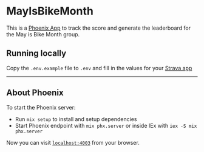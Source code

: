 # MayIsBikeMonth

This is a [Phoenix App](https://www.phoenixframework.org/) to track the score and generate the leaderboard for the May is Bike Month group.

## Running locally

Copy the `.env.example` file to `.env` and fill in the values for your [Strava app](https://www.strava.com/settings/api)


---

## About Phoenix

To start the Phoenix server:

  * Run `mix setup` to install and setup dependencies
  * Start Phoenix endpoint with `mix phx.server` or inside IEx with `iex -S mix phx.server`

Now you can visit [`localhost:4003`](http://localhost:4003) from your browser.
